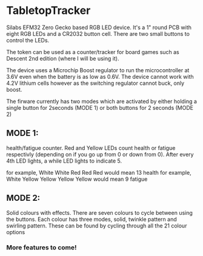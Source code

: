 # TabletopTracker

Silabs EFM32 Zero Gecko based RGB LED device. It's a 1" round PCB with eight RGB LEDs and a CR2032 button cell. There are two small buttons to control the LEDs.

The token can be used as a counter/tracker for board games such as Descent 2nd edition (where I will be using it).

The device uses a Microchip Boost regulator to run the microcontroller at 3.6V even when the battery is as low as 0.6V. The device cannot work with 4.2V lithium cells however as the switching regulator cannot buck, only boost.

The firware currently has two modes which are activated by either holding a single button for 2seconds (MODE 1) or both buttons for 2 seconds (MODE 2)

## MODE 1: 

health/fatigue counter. Red and Yellow LEDs count health or fatigue respectivly (depending on if you go up from 0 or down from 0). After every 4th LED lights, a while LED lights to indicate 5.

for example, White White Red Red Red would mean 13 health
for example, White Yellow Yellow Yellow Yellow would mean 9 fatigue

## MODE 2:

Solid colours with effects. There are seven colours to cycle between using the buttons. Each colour has three modes, solid, twinkle pattern and swirling pattern. These can be found by cycling through all the 21 colour options


### More features to come!
